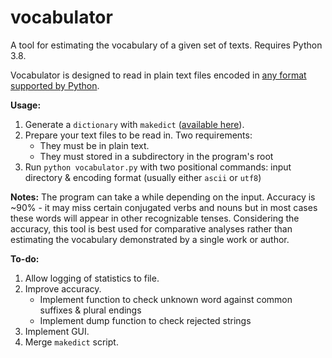 # vocabulator
A tool for estimating the vocabulary of a given set of texts. Requires Python 3.8.

Vocabulator is designed to read in plain text files encoded in [any format supported by Python](https://docs.python.org/3/library/codecs.html#standard-encodings).

**Usage:**
1. Generate a `dictionary` with `makedict` ([available here](https://github.com/hamiltonne/makedict)).
2. Prepare your text files to be read in. Two requirements:
   - They must be in plain text.
   - They must stored in a subdirectory in the program's root
3. Run `python vocabulator.py` with two positional commands: input directory & encoding format (usually either `ascii` or `utf8`)

**Notes:**
The program can take a while depending on the input.
Accuracy is ~90% - it may miss certain conjugated verbs and nouns but in most cases these words will appear in other recognizable tenses.
Considering the accuracy, this tool is best used for comparative analyses rather than estimating the vocabulary demonstrated by a single work or author. 

**To-do:**
1. Allow logging of statistics to file.
2. Improve accuracy.
   - Implement function to check unknown word against common suffixes & plural endings
   - Implement dump function to check rejected strings
3. Implement GUI.
4. Merge `makedict` script.
